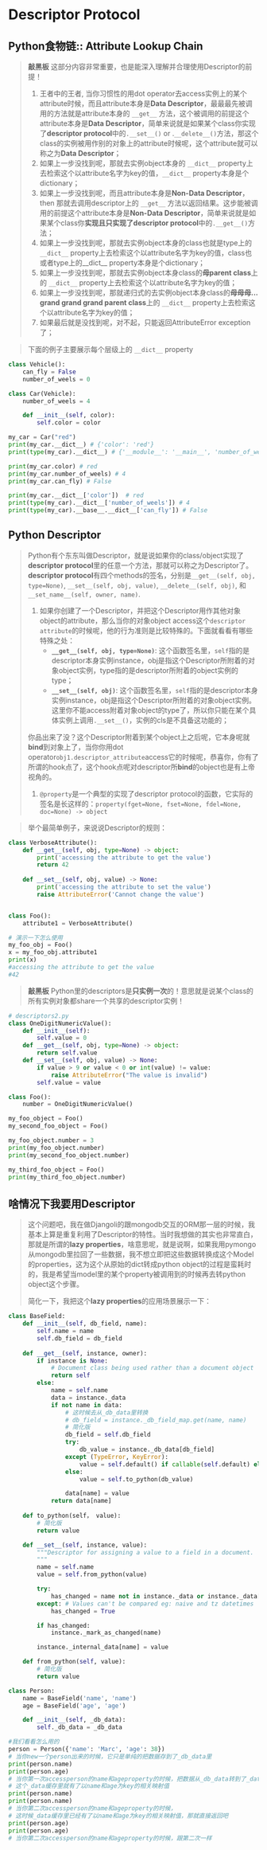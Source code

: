 # Descriptor Protocol

## Python食物链:: Attribute Lookup Chain
> **敲黑板** 这部分内容非常重要，也是能深入理解并合理使用Descriptor的前提！
>1. 王者中的王者, 当你习惯性的用dot operator去access实例上的某个attribute时候，而且attribute本身是**Data Descriptor**，最最最先被调用的方法就是attribute本身的 `__get__` 方法，这个被调用的前提这个attribute本身是**Data Descriptor**，简单来说就是如果某个class你实现了**descriptor protocol**中的`.__set__()` or .`__delete__()`方法，那这个class的实例被用作别的对象上的attribute时候呢，这个attribute就可以称之为**Data Descriptor**；
>1. 如果上一步没找到呢，那就去实例object本身的 `__dict__` property上去检索这个以attribute名字为key的值，`__dict__` property本身是个dictionary；
>1. 如果上一步没找到呢，而且attribute本身是**Non-Data Descriptor**，then 那就去调用descriptor上的 `__get__` 方法以返回结果。这步能被调用的前提这个attribute本身是**Non-Data Descriptor**，简单来说就是如果某个class你**实现且只实现了descriptor protocol**中的`.__get__()`方法；
>1. 如果上一步没找到呢，那就去实例object本身的class也就是type上的 `__dict__` property上去检索这个以attribute名字为key的值，class也或者type上的__dict__ property本身是个dictionary；
>1. 如果上一步没找到呢，那就去实例object本身class的**母parent class**上的 `__dict__` property上去检索这个以attribute名字为key的值；
>1. 如果上一步没找到呢，那就递归式的去实例object本身class的**母母母... grand grand grand parent class**上的 `__dict__` property上去检索这个以attribute名字为key的值；
>1. 如果最后就是没找到呢，对不起，只能返回AttributeError exception了；

> 下面的例子主要展示每个层级上的 `__dict__` property
```python
class Vehicle():
    can_fly = False
    number_of_weels = 0

class Car(Vehicle):
    number_of_weels = 4

    def __init__(self, color):
        self.color = color

my_car = Car("red")
print(my_car.__dict__) # {'color': 'red'}
print(type(my_car).__dict__) # {'__module__': '__main__', 'number_of_weels': 4, '__init__': <function Car.__init__ at 0x10fdeaea0>, '__doc__': None}

print(my_car.color) # red
print(my_car.number_of_weels) # 4
print(my_car.can_fly) # False

print(my_car.__dict__['color'])  # red
print(type(my_car).__dict__['number_of_weels']) # 4
print(type(my_car).__base__.__dict__['can_fly']) # False

```

## Python Descriptor
> Python有个东东叫做Descriptor，就是说如果你的class/object实现了**descriptor protocol**里的任意一个方法，那就可以称之为Descriptor了。**descriptor protocol**有四个methods的签名，分别是`__get__(self, obj, type=None)`, `__set__(self, obj, value)`, `__delete__(self, obj)`, 和`__set_name__(self, owner, name)`.
>1. 如果你创建了一个Descriptor，并把这个Descriptor用作其他对象object的attribute，那么当你的对象object access这个`descriptor attribute`的时候呢，他的行为准则是比较特殊的。下面就看看有哪些特殊之处：
>       * **`__get__(self, obj, type=None)`**: 这个函数签名里，`self`指的是descriptor本身实例instance，obj是指这个Descriptor所附着的对象object实例，type指的是descriptor所附着的object实例的type；
>       * **`__set__(self, obj)`**: 这个函数签名里，`self`指的是descriptor本身实例instance，obj是指这个Descriptor所附着的对象object实例。这里你不能access附着对象object的type了，所以你只能在某个具体实例上调用`.__set__()`，实例的cls是不具备这功能的；
>
> 你品出来了没？这个Descriptor附着到某个object上之后呢，它本身呢就**bind**到对象上了，当你你用dot operator`obj1.descriptor_attribute`access它的时候呢，恭喜你，你有了所谓的hook点了，这个hook点呢对descriptor所**bind**的object也是有上帝视角的。
>1. `@property`是一个典型的实现了descriptor protocol的函数，它实际的签名是长这样的：`property(fget=None, fset=None, fdel=None, doc=None) -> object`
>

>举个最简单例子，来说说Descriptor的规则：
```python
class VerboseAttribute():
    def __get__(self, obj, type=None) -> object:
        print('accessing the attribute to get the value')
        return 42
        
    def __set__(self, obj, value) -> None:
        print('accessing the attribute to set the value')
        raise AttributeError('Cannot change the value')


class Foo():
    attribute1 = VerboseAttribute()

# 演示一下怎么使用
my_foo_obj = Foo()
x = my_foo_obj.attribute1
print(x)
#accessing the attribute to get the value
#42
```

> **敲黑板** Python里的descriptors是**只实例一次**的！意思就是说某个class的所有实例对象都share一个共享的descriptor实例！
```python
# descriptors2.py
class OneDigitNumericValue():
    def __init__(self):
        self.value = 0
    def __get__(self, obj, type=None) -> object:
        return self.value
    def __set__(self, obj, value) -> None:
        if value > 9 or value < 0 or int(value) != value:
            raise AttributeError("The value is invalid")
        self.value = value

class Foo():
    number = OneDigitNumericValue()

my_foo_object = Foo()
my_second_foo_object = Foo()

my_foo_object.number = 3
print(my_foo_object.number)
print(my_second_foo_object.number)

my_third_foo_object = Foo()
print(my_third_foo_object.number)
```

## 啥情况下我要用Descriptor
> 这个问题吧，我在做Djangoli的跟mongodb交互的ORM那一层的时候，我基本上算是重复利用了Descriptor的特性。当时我想做的其实也非常直白，那就是所谓的**lazy properties**，啥意思呢，就是说啊，如果我用pymongo从mongodb里拉回了一些数据，我不想立即把这些数据转换成这个Model的properties，这为这个从原始的dict转成python object的过程是蛮耗时的，我是希望当model里的某个property被调用到的时候再去转python object这个步骤。
>
>简化一下，我把这个**lazy properties**的应用场景展示一下：
>
```python
class BaseField:
    def __init__(self, db_field, name):
        self.name = name
        self.db_field = db_field
    
    def __get__(self, instance, owner):
        if instance is None:
            # Document class being used rather than a document object
            return self
        else:
            name = self.name
            data = instance._data
            if not name in data:
                # 这时候去从_db_data里转换
                # db_field = instance._db_field_map.get(name, name)
                # 简化版
                db_field = self.db_field
                try:
                    db_value = instance._db_data[db_field]
                except (TypeError, KeyError):
                    value = self.default() if callable(self.default) else self.default
                else:
                    value = self.to_python(db_value)

                data[name] = value
            return data[name]
    
    def to_python(self， value):
        # 简化版
        return value

    def __set__(self, instance, value):
        """Descriptor for assigning a value to a field in a document.
        """
        name = self.name
        value = self.from_python(value)

        try:
            has_changed = name not in instance._data or instance._data[name] != value
        except: # Values can't be compared eg: naive and tz datetimes
            has_changed = True

        if has_changed:
            instance._mark_as_changed(name)

        instance._internal_data[name] = value

    def from_python(self, value):
        # 简化版
        return value

class Person:
    name = BaseField('name', 'name')
    age = BaseField('age', 'age')

    def __init__(self, _db_data):
        self._db_data = _db_data

#我们看看怎么用的
person = Person({'name': 'Marc', 'age': 38})
# 当你new一个person出来的时候，它只是单纯的把数据存到了_db_data里
print(person.name)
print(person.age)
# 当你第一次accessperson的name和ageproperty的时候，把数据从_db_data转到了_data里，
# 这个_data缓存里就有了以name和age为key的相关映射值
print(person.name)
print(person.name)
# 当你第二次accessperson的name和ageproperty的时候，
# 这时候_data缓存里已经有了以name和age为key的相关映射值，那就直接返回吧
print(person.age)
print(person.age)
# 当你第二次accessperson的name和ageproperty的时候，跟第二次一样


```